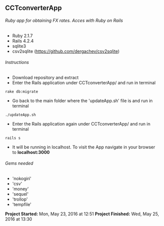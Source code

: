 ## CCTconverterApp

###### Ruby  app  for  obtaining  FX  rates. Acces with Ruby on Rails
* Ruby 2.1.7
* Rails 4.2.4
* sqlite3
* csv2sqlite (https://github.com/dergachev/csv2sqlite)


###### Instructions
* Download repository and extract
* Enter the Rails application under CCTconverterApp/ and run in terminal 
```
rake db:migrate
```
* Go back to the main folder where the 'updateApp.sh' file is and run in terminal
```
./updateApp.sh
```
* Enter the Rails application again under CCTconverterApp/ and run in terminal
```
rails s
```
* It will be running in localhost. To visit the App navigate in your browser to 
**localhost:3000**


###### Gems needed
* 'nokogiri'
* 'csv'
* 'money'
* 'sequel'
* 'trollop'
* 'tempfile'

**Project Started:** Mon, May 23, 2016 at 12:51 
**Project Finished:** Wed, May 25, 2016 at 13:30 
